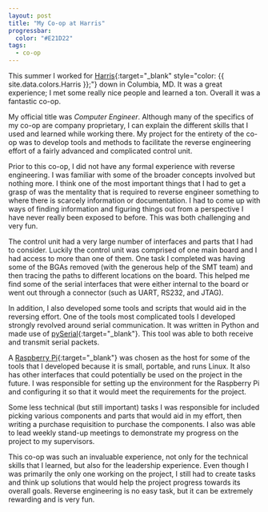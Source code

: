 ```yaml
---
layout: post
title: "My Co-op at Harris"
progressbar:
  color: "#E21D22"
tags:
  - co-op
---
```


This summer I worked for [Harris](https://www.harris.com/){:target="_blank" style="color: {{ site.data.colors.Harris }};"} down in Columbia, MD.
It was a great experience; I met some really nice people and learned a ton. Overall it was a fantastic co-op.

<!--more-->

My official title was *Computer Engineer*. Although many of the specifics of my co-op are company proprietary, 
I can explain the different skills that I used and learned while working there.
My project for the entirety of the co-op was to develop tools and methods to facilitate the reverse engineering effort of a fairly
advanced and complicated control unit.

Prior to this co-op, I did not have any formal experience with reverse engineering. I was familiar with some of the broader concepts
involved but nothing more. I think one of the most important things that I had to get a grasp of was the mentality that is required to
reverse engineer something to where there is scarcely information or documentation. I had to come up with ways of finding information
and figuring things out from a perspective I have never really been exposed to before. This was both challenging and very fun.

The control unit had a very large number of interfaces and parts that I had to consider. Luckily the control unit was comprised of
one main board and I had access to more than one of them. One task I completed was having some of the BGAs removed (with the
generous help of the SMT team) and then tracing the paths to different locations on the board. This helped me find some of the serial
interfaces that were either internal to the board or went out through a connector (such as UART, RS232, and JTAG).

In addition, I also developed some tools and scripts that would aid in the reversing effort. One of the tools most complicated tools I developed strongly
revolved around serial communication. It was written in Python and made use of [pySerial](https://pythonhosted.org/pyserial/){:target="_blank"}.
This tool was able to both receive and transmit serial packets.

A [Raspberry Pi](https://www.raspberrypi.org/){:target="_blank"} was chosen as the host for some of the tools that I developed because
it is small, portable, and runs Linux. It also has other interfaces that could potentially be used on the project in the future. I was
responsible for setting up the environment for the Raspberry Pi and configuring it so that it would meet the requirements for the project.

Some less technical (but still important) tasks I was responsible for included picking various components and parts that would aid in my effort,
then writing a purchase requisition to purchase the components. I also was able to lead weekly stand-up meetings to demonstrate my
progress on the project to my supervisors.

This co-op was such an invaluable experience, not only for the technical skills that I learned, but also for the leadership experience.
Even though I was primarily the only one working on the project, I still had to create tasks and think up solutions that would
help the project progress towards its overall goals. Reverse engineering is no easy task, but it can be extremely rewarding and is very fun.
